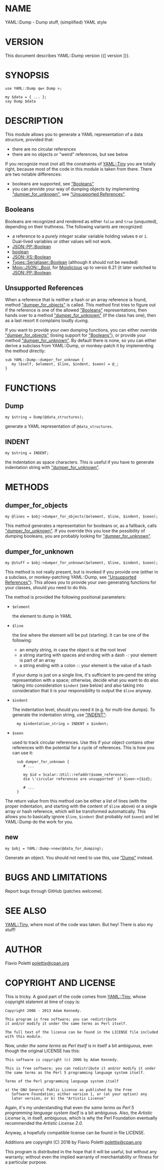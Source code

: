 # NAME

YAML::Dump - Dump stuff, (simplified) YAML style

# VERSION

This document describes YAML::Dump version {{\[ version \]}}.

# SYNOPSIS

    use YAML::Dump qw< Dump >;

    my $data = { ... };
    say Dump $data

# DESCRIPTION

This module allows you to generate a YAML representation of a data
structure, provided that:

- there are no circular references
- there are no objects or "weird" references, but see below

If you recognize most (not all) the constraints of [YAML::Tiny](https://metacpan.org/pod/YAML::Tiny) you are
totally right, because most of the code in this module is taken from
there. There are two notable differences:

- booleans are supported, see ["Booleans"](#booleans)
- you can provide your way of dumping objects by implementing
["dumper\_for\_unknown"](#dumper_for_unknown), see ["Unsupported References"](#unsupported-references).

## Booleans

Booleans are recognized and rendered as either `false` and `true`
(unquoted), depending on their truthness. The following variants are
recognized:

- a reference to a _purely integer_ scalar variable holding values `0` or
`1`. Dual-lived variables or other values will not work.
- [JSON::PP::Boolean](https://metacpan.org/pod/JSON::PP::Boolean)
- [boolean](https://metacpan.org/pod/boolean)
- [JSON::XS::Boolean](https://metacpan.org/pod/JSON::XS::Boolean)
- [Types::Serialiaser::Boolean](https://metacpan.org/pod/Types::Serialiaser::Boolean) (although it should not be needed)
- [Mojo::JSON::\_Bool](https://metacpan.org/pod/Mojo::JSON::_Bool), for [Mojolicious](https://metacpan.org/pod/Mojolicious) up to versio 6.21 (it later
switched to [JSON::PP::Boolean](https://metacpan.org/pod/JSON::PP::Boolean).

## Unsupported References

When a reference that is neither a hash or an array reference is found,
method ["dumper\_for\_objects"](#dumper_for_objects) is called. This method first tries to figure
out if the reference is one of the allowed ["Booleans"](#booleans) representations,
then hands over to a method ["dumper\_for\_unknown"](#dumper_for_unknown) (if the class has one),
then as a last resort it complains loudly `die`ing.

If you want to provide your own dumping functions, you can either override
["dumper\_for\_objects"](#dumper_for_objects) (losing support for ["Booleans"](#booleans)), or provide your
method ["dumper\_for\_unknown"](#dumper_for_unknown). By default there is none, so you can either
derive a subclass from YAML::Dump, or monkey-patch it by implementing the
method directly:

    sub YAML::Dump::dumper_for_unknown { 
       my ($self, $element, $line, $indent, $seen) = @_;
    }

# FUNCTIONS

## **Dump**

    my $string = Dump(@data_structures);

generate a YAML representation of `@data_structures`.

## **INDENT**

    my $string = INDENT;

the indentation as space characters. This is useful if you have to
generate indentation string with ["dumper\_for\_unknown"](#dumper_for_unknown).

# METHODS

## **dumper\_for\_objects**

    my @lines = $obj->dumper_for_objects($element, $line, $indent, $seen);

This method generates a representation for booleans or, as a fallback,
calls ["dumper\_for\_unknown"](#dumper_for_unknown). If you override this you lose the
possibility of dumping booleans, you are probably looking for
["dumper\_for\_unknown"](#dumper_for_unknown).

## **dumper\_for\_unknown**

    my @stuff = $obj->dumper_for_unknown($element, $line, $indent, $seen);

This method is not really present, but is invoked if you provide one
(either in a subclass, or monkey-patching YAML::Dump, see
["Unsupported References"](#unsupported-references)). This allows you to provide your own
generating functions for your classes, should you need to do this.

The method is provided the following positional parameters:

- `$element`

    the element to dump in YAML

- `$line`

    the line where the element will be put (starting). It can be one of the
    following:

    - an empty string, in case the object is at the root level
    - a string starting with spaces and ending with a dash `-`: your element is
    part of an array
    - a string ending with a colon `:`: your element is the value of a hash

    If your dump is just on a single line, it's sufficient to pre-pend the
    string representation with a space; otherwise, decide what you want to do
    also taking into consideration `$indent` (see below) and also taking into
    consideration that it is your responsibility to output the `$line`
    anyway.

- `$indent`

    The indentation level, should you need it (e.g. for multi-line dumps). To
    generate the indentation string, use ["INDENT"](#indent):

        my $indentation_string = INDENT x $indent;

- `$seen`

    used to track circular references. Use this if your object contains other
    references with the potential for a cycle of references. This is how you
    can use it:

        sub dumper_for_unknown {
           # ...

           my $id = Scalar::Util::refaddr($some_reference);
           die \'circular references are unsupported' if $seen->{$id};

           # ...
        }

The return value from this method can be either a list of lines (with the
proper indentation, and starting with the content of `$line` above) or
a single array or hash reference, which will be transformed automatically.
This allows you to basically ignore `$line`, `$indent` (but probably not
`$seen`) and let YAML::Dump do the work for you.

## **new**

    my $obj = YAML::Dump->new(@data_for_dumping);

Generate an object. You should not need to use this, use ["Dump"](#dump) instead.

# BUGS AND LIMITATIONS

Report bugs through GitHub (patches welcome).

# SEE ALSO

[YAML::Tiny](https://metacpan.org/pod/YAML::Tiny), where most of the code was taken. But hey! There is also my
stuff!

# AUTHOR

Flavio Poletti <polettix@cpan.org>

# COPYRIGHT AND LICENSE

This is tricky. A good part of the code comes from [YAML::Tiny](https://metacpan.org/pod/YAML::Tiny), whose
copyright statemnt at time of copy is:

    Copyright 2006 - 2013 Adam Kennedy.

    This program is free software; you can redistribute
    it and/or modify it under the same terms as Perl itself.

    The full text of the license can be found in the LICENSE file included
    with this module.

Now, _under the same terms as Perl itself_ is in itself a bit ambiguous,
even though the original LICENSE has this:

    This software is copyright (c) 2006 by Adam Kennedy.

    This is free software; you can redistribute it and/or modify it under
    the same terms as the Perl 5 programming language system itself.

    Terms of the Perl programming language system itself

    a) the GNU General Public License as published by the Free
       Software Foundation; either version 1, or (at your option) any
       later version, or b) the "Artistic License"

Again, it's my understanding that even _the same terms as Perl
5 programming language system itself_ is a bit ambiguous. Also,
the _Artistic License_ is, in itself, ambiguous, which is why
the Perl Foundation eventually recommended the _Artistic License 2.0_.

Anyway, a hopefully compatible license can be found in file LICENSE.

Additions are copyright (C) 2018 by Flavio Poletti <polettix@cpan.org>

This program is distributed in the hope that it will be useful, but
without any warranty; without even the implied warranty of
merchantability or fitness for a particular purpose.

